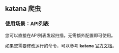## katana 爬虫
### 使用场景：API列表

您可以直接在API列表发起扫描，无需额外配置即可使用。

如果您需要修改运行的命令，可以参考 **katana** [官方文档](https://github.com/projectdiscovery/katana)。